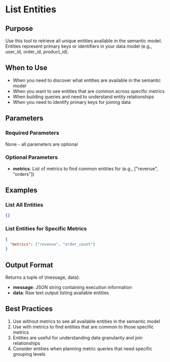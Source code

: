 # List Entities

## Purpose
Use this tool to retrieve all unique entities available in the semantic model. Entities represent primary keys or identifiers in your data model (e.g., user_id, order_id, product_id).

## When to Use
- When you need to discover what entities are available in the semantic model
- When you want to see entities that are common across specific metrics
- When building queries and need to understand entity relationships
- When you need to identify primary keys for joining data

## Parameters

### Required Parameters
None - all parameters are optional

### Optional Parameters
- **metrics**: List of metrics to find common entities for (e.g., ["revenue", "orders"])

## Examples

### List All Entities
```json
{}
```

### List Entities for Specific Metrics
```json
{
  "metrics": ["revenue", "order_count"]
}
```

## Output Format
Returns a tuple of (message, data):
- **message**: JSON string containing execution information
- **data**: Raw text output listing available entities

## Best Practices
1. Use without metrics to see all available entities in the semantic model
2. Use with metrics to find entities that are common to those specific metrics
3. Entities are useful for understanding data granularity and join relationships
4. Consider entities when planning metric queries that need specific grouping levels